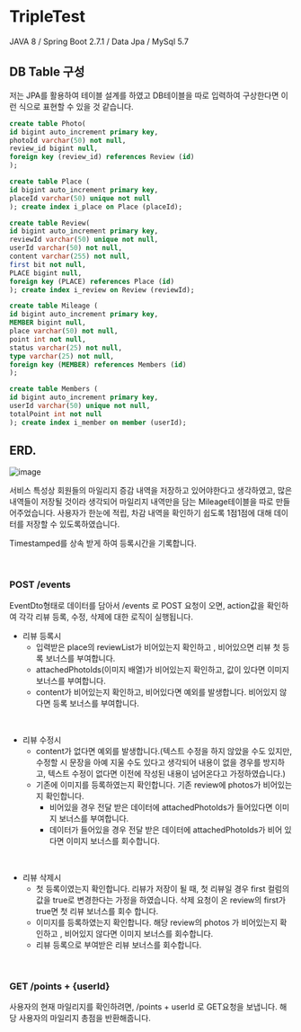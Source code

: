 # TripleTest

JAVA 8 /
Spring Boot 2.7.1 /
Data Jpa  /
MySql 5.7  

## DB Table 구성
저는 JPA를 활용하여 테이블 설계를 하였고 DB테이블을 따로 입력하여 구상한다면 이런 식으로 표현할 수 있을 것 같습니다.

```sql
create table Photo(
id bigint auto_increment primary key,
photoId varchar(50) not null,
review_id bigint null,
foreign key (review_id) references Review (id)
);

create table Place (
id bigint auto_increment primary key,
placeId varchar(50) unique not null
); create index i_place on Place (placeId);

create table Review(
id bigint auto_increment primary key,
reviewId varchar(50) unique not null,
userId varchar(50) not null,
content varchar(255) not null,
first bit not null,
PLACE bigint null,
foreign key (PLACE) references Place (id)
); create index i_review on Review (reviewId);

create table Mileage (
id bigint auto_increment primary key,
MEMBER bigint null,
place varchar(50) not null,
point int not null,
status varchar(25) not null,
type varchar(25) not null,
foreign key (MEMBER) references Members (id)
); 

create table Members (
id bigint auto_increment primary key,
userId varchar(50) unique not null,
totalPoint int not null
); create index i_member on member (userId);
```

## ERD.
![image](https://user-images.githubusercontent.com/95898434/175815356-5f239859-d7cb-4656-b3de-88e805c5612a.png)


서비스 특성상 회원들의 마일리지 증감 내역을 저장하고 있어야한다고 생각하였고, 
많은 내역들이 저장될 것이라 생각되어 마일리지 내역만을 담는 Mileage테이블을 따로 만들어주었습니다.
사용자가 한눈에 적립, 차감 내역을 확인하기 쉽도록 1점1점에 대해 데이터를 저장할 수 있도록하였습니다. 

Timestamped를 상속 받게 하여 등록시간을 기록합니다.



<br>

### POST /events
EventDto형태로 데이터를 담아서 /events 로 POST 요청이 오면, action값을 확인하여 각각 리뷰 등록, 수정, 삭제에 대한 로직이 실행됩니다.

* 리뷰 등록시
  * 입력받은 place의 reviewList가 비어있는지 확인하고 , 비어있으면 리뷰 첫 등록 보너스를 부여합니다. 
  * attachedPhotoIds(이미지 배열)가 비어있는지 확인하고, 값이 있다면 이미지 보너스를 부여합니다.
  * content가 비어있는지 확인하고, 비어있다면 예외를 발생합니다. 비어있지 않다면 등록 보너스를 부여합니다.
<br>

* 리뷰 수정시
  * content가 없다면 예외를 발생합니다.(텍스트 수정을 하지 않았을 수도 있지만, 수정할 시 문장을 아예 지울 수도 있다고 생각되어 내용이 없을 경우를 방지하고, 텍스트 수정이 없다면 이전에 작성된 내용이 넘어온다고 가정하였습니다.)
  * 기존에 이미지를 등록하였는지 확인합니다. 기존 review에 photos가 비어있는지 확인합니다.
    * 비어있을 경우
      전달 받은 데이터에 attachedPhotoIds가 들어있다면 이미지 보너스를 부여합니다.
    * 데이터가 들어있을 경우
      전달 받은 데이터에 attachedPhotoIds가 비어 있다면 이미지 보너스를 회수합니다. 

<br>

* 리뷰 삭제시 
  * 첫 등록이였는지 확인합니다. 
    리뷰가 저장이 될 때, 첫 리뷰일 경우 first 컬럼의 값을 true로 변경한다는 가정을 하였습니다.
    삭제 요청이 온 review의 first가 true면 첫 리뷰 보너스를 회수 합니다.
  * 이미지를 등록하였는지 확인합니다.
    해당 review의 photos 가 비어있는지 확인하고 , 비어있지 않다면 이미지 보너스를 회수합니다.
  * 리뷰 등록으로 부여받은 리뷰 보너스를 회수합니다.

<br>

### GET /points + {userId}

사용자의 현재 마일리지를 확인하려면,  /points + userId 로 GET요청을 보냅니다.
해당 사용자의 마일리지 총점을 반환해줍니다. 

